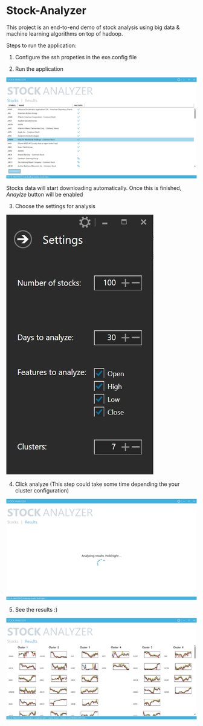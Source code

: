 # Stock-Analyzer

This project is an end-to-end demo of stock analysis using big data & machine learning algorithms on top of hadoop.

Steps to run the application:

1. Configure the ssh propeties in the exe.config file

2. Run the application

![Stock Analyzer](stock_1.jpg)

Stocks data will start downloading automatically. Once this is finished, *Anaylze* button will be enabled

3. Choose the settings for analysis

![Stock Analyzer](stock_4.jpg)

4. Click analyze (This step could take some time depending the your cluster configuration) 

![Stock Analyzer](stock_2.jpg)

5. See the results :)

![Stock Analyzer](stock_3.jpg)


